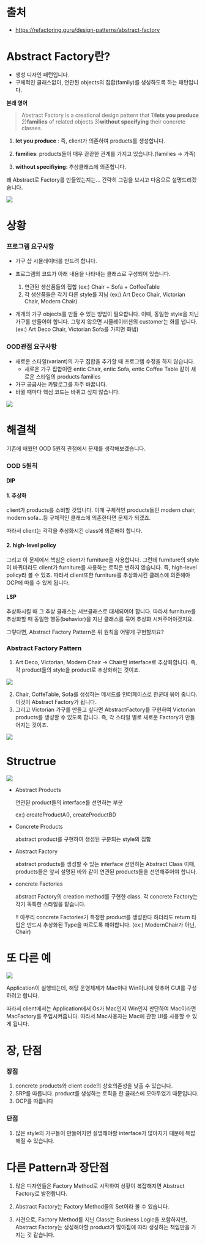 # 출처

* https://refactoring.guru/design-patterns/abstract-factory



# Abstract Factory란?

* 생성 디자인 패턴입니다.
* 구체적인 클래스없이, 연관된 objects의 집합(family)를 생성하도록 하는 패턴입니다.

**본래 영어**

> Abstract Factory is a creational design pattern that 1)**lets you produce** 2)**families** of related objects 3)**without specifying** their concrete classes.



1) **let you produce** : 즉, client가 의존하여 products를 생성합니다.

2) **families**: products들이 매우 끈끈한 관계를 가지고 있습니다.(families -> 가족)

3) **without specifiying**: 추상클래스에 의존합니다.



왜 Abstract로 Factory를 만들었는지는... 간략히 그림을 보시고 다음으로 설명드리겠습니다.

![](https://refactoring.guru/images/patterns/content/abstract-factory/abstract-factory-en-2x.png)



# 상황

### 프로그램 요구사항

* 가구 샵 시뮬레이터를 만드려 합니다.
* 프로그램의 코드가 아래 내용을 나타내는 클래스로 구성되어 있습니다.
  1. 연관된 생산품들의 집합 (ex:) Chair + Sofa + CoffeeTable
  2. 각 생산품들은 각기 다른 style를 지님 (ex:) Art Deco Chair, Victorian Chair, Modern Chair)

* 개개의 가구 objects를 만들 수 있는 방법이 필요합니다. 이때, 동일한 style을 지닌 가구를 만들어야 합니다. 그렇지 않으면 시뮬레이터션의 customer는 화를 냅니다.(ex:) Art Deco Chair, Victorian Sofa를 가지면 화냄)



### OOD관점 요구사항

* 새로운 스타일(variant)의 가구 집합을 추가할 때 프로그램 수정을 하지 않습니다.
  * 새로운 가구 집합이란 entic Chair, entic Sofa, entic Coffee Table 같이 새로운 스타일의 products families
* 가구 공급사는 카탈로그를 자주 바꿉니다.
* 바뀔 때마다 핵심 코드는 바뀌고 싶지 않습니다.



![](https://refactoring.guru/images/patterns/diagrams/abstract-factory/problem-en-2x.png)





# 해결책

기존에 배웠던 OOD 5원칙 관점에서 문제를 생각해보겠습니다.

### OOD 5원칙

#### DIP

#### 	1. 추상화

client가 products를 소비할 것입니다. 이때 구체적인 products들인 modern chair, modern sofa...등 구체적인 클래스에 의존한다면 문제가 되겠죠.

따라서 client는 각각을 추상화시킨 class에 의존해야 합니다.

#### 	2. high-level policy

그리고 이 문제에서 핵심은 client가 furniture을 사용합니다. 그런데 furniture의 style이 바뀌더라도 client가 furniture를 사용하는 로직은 변하지 않습니다. 즉, high-level policy라 볼 수 있죠. 따라서 client또한 furniture를 추상화시킨 클래스에 의존해야 OCP에 따를 수 있게 됩니다.

#### LSP

추상화시킬 때 그 추상 클래스는 서브클래스로 대체되어야 합니다. 따라서 furniture를 추상화할 때 동일한 행동(behavior)을 지닌 클래스를 묶어 추상화 시켜주어야겠지요.



그렇다면, Abstract Factory Pattern은 위 원칙을 어떻게 구현할까요?

### Abstract Factory Pattern

1. Art Deco, Victorian, Modern Chair -> Chair란 interface로 추상화합니다. 즉, 각 product들의 style을 product로 추상화하는 것이죠.

![](https://refactoring.guru/images/patterns/diagrams/abstract-factory/solution1-2x.png)





2. Chair, CoffeTable, Sofa를 생성하는 메서드를 인터페이스로 한군대 묶어 줍니다. 이것이 Abstract Factory가 됩니다.
3. 그리고 Victorian 가구를 만들고 싶다면 AbstractFactory를 구현하여 Victorian products를 생성할 수 있도록 합니다. 즉, 각 스타일 별로 새로운 Factory가 만들어지는 것이죠.

![](https://refactoring.guru/images/patterns/diagrams/abstract-factory/solution2-2x.png)





# Structrue

![](https://refactoring.guru/images/patterns/diagrams/abstract-factory/structure-2x.png)



* Abstract Products

  연관된 product들의 interface를 선언하는 부분

  ex:) createProductA(), createProductB()

* Concrete Products

  abstract product를 구현하여 생성된 구분되는 style의 집합

* Abstract Factory

  abstract products를 생성할 수 있는 interface 선언하는 Abstract Class 이때, products들은 앞서 설명된 바와 같이 연관된 products들을 선언해주어야 합니다.

* concrete Factories

  abstract Factory의 creation method를 구현한 class. 각 concrete Factory는 각기 독특한 스타일을 맡습니다.

  !! 아무리 concrete Factories가 특정한 product를 생성한다 하더라도 return 타입은 반드시 추상화된 Type을 따르도록 해야합니다. (ex:) ModernChair가 아닌, Chair)





# 또 다른 예

![](https://refactoring.guru/images/patterns/diagrams/abstract-factory/example-2x.png)

Application이 실행되는데, 해당 운영체제가 Mac이나 Win이냐에 맞추어 GUI를 구성하려고 합니다.

따라서 client에서는 Application에서 Os가 Mac인지 Win인지 판단하여 Mac이라면 MacFactory를 주입시켜줍니다. 따라서 Mac사용자는 Mac에 관한 UI를 사용할 수 있게 됩니다.



# 장, 단점

### 장점

1. concrete products와 client code의 상호의존성을 낮출 수 있습니다.
2. SRP를 따릅니다. product를 생성하는 로직을 한 클래스에 모아두었기 때문입니다.
3. OCP를 따릅니다



### 단점

1. 많은 style의 가구들이 만들어지면 설명해야할 interface가 많아지기 때문에 복잡해질 수 있습니다.



# 다른 Pattern과 장단점

1. 많은 디자인들은 Factory Method로 시작하여 상황이 복잡해지면 Abstract Factory로 발전합니다.

2. Abstract Factory는 Factory Method들의 Set이라 볼 수 있습니다.

3. 사견으로, Factory Method를 지닌 Class는 Business Logic을 포함하지만, Abstract Factory는 생성해야할 product가 많아짐에 따라 생성하는 책임만을 가지는 것 같습니다.